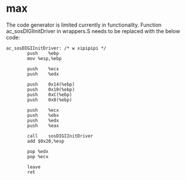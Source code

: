 # max

The code generator is limited currently in functionality.
Function ac_sosDIGIInitDriver in wrappers.S needs to be replaced with the below code:

```Assembly
ac_sosDIGIInitDriver: /* w xipipipi */
		push	%ebp
		mov	%esp,%ebp

		push	%ecx
		push	%edx

		push	0x14(%ebp)
		push	0x10(%ebp)
		push	0xC(%ebp)
		push	0x8(%ebp)

		push	%ecx
		push	%ebx
		push	%edx
		push	%eax

		call	sosDIGIInitDriver
		add	$0x20,%esp

		pop	%edx
		pop	%ecx

		leave
		ret
```
